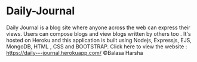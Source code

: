 # Daily-Journal
Daily Journal is a blog site where anyone across the web can express their views.
Users can compose blogs and view blogs written by others too . It's hosted on Heroku and this application is built using Nodejs, Expressjs, EJS, MongoDB, HTML , CSS and BOOTSTRAP.
Click here to view the website : https://daily---journal.herokuapp.com/ ©️Balasa Harsha
